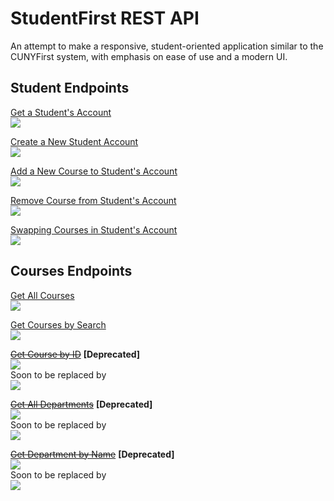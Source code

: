 # StudentFirst REST API
An attempt to make a responsive, student-oriented application similar to the CUNYFirst system, with emphasis on ease of use and a modern UI.

## Student Endpoints
[Get a Student's Account](/routes/docs/students/getstudent.md)\
![](https://img.shields.io/badge/%2Fapi%2Fstudents%2F%3Auid-GET-brightgreen?style=flat-square) 

[Create a New Student Account](/routes/docs/students/createstudent.md)\
![](https://img.shields.io/badge/%2Fapi%2Fstudents-POST-blue?style=flat-square)

[Add a New Course to Student's Account](/routes/docs/students/addcourse.md)\
![](https://img.shields.io/badge/%2Fapi%2Fstudents%2F%3Auid%2Faddcourse-PUT-orange?style=flat-square)

[Remove Course from Student's Account](/routes/docs/students/removecourse.md)\
![](https://img.shields.io/badge/%2Fapi%2Fstudents%2F%3Auid%2Fremovecourse-PUT-orange?style=flat-square)

[Swapping Courses in Student's Account](/routes/docs/students/swapcourses.md)\
![](https://img.shields.io/badge/%2Fapi%2Fstudents%2F%3Auid%2Fswapcourses-PUT-orange?style=flat-square)

## Courses Endpoints
[Get All Courses](/routes/docs/courses/getcourses.md)\
![](https://img.shields.io/badge/%2Fapi%2Fcourses-GET-brightgreen?style=flat-square)

[Get Courses by Search](/routes/docs/courses/getsearchedcourses.md)\
![](https://img.shields.io/badge/%2Fapi%2Fcourses/search-GET-brightgreen?style=flat-square)

~~[Get Course by ID]()~~ **[Deprecated]**\
![](https://img.shields.io/badge/%2Fapi%2Fcourses%2Fid%2F%3Auid-GET-lightgrey?style=flat-square)\
Soon to be replaced by\
![](https://img.shields.io/badge/%2Fapi%2Fcourses%2F%3Auid-GET-green?style=flat-square)

~~[Get All Departments]()~~ **[Deprecated]**\
![](https://img.shields.io/badge/%2Fapi%2Fcourses%2FallDepartment-GET-lightgrey?style=flat-square)\
Soon to be replaced by\
![](https://img.shields.io/badge/%2Fapi%2Fcourses%2Fdepartments-GET-green?style=flat-square)

~~[Get Department by Name]()~~ **[Deprecated]**\
![](https://img.shields.io/badge/%2Fapi%2Fcourses%2FallDepartment%2F%3AdptName-GET-lightgrey?style=flat-square)\
Soon to be replaced by\
![](https://img.shields.io/badge/%2Fapi%2Fcourses%2Fdepartments%2F%3AdptId-GET-green?style=flat-square)